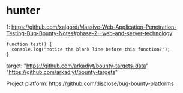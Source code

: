 # hunter


1:
https://github.com/xalgord/Massive-Web-Application-Penetration-Testing-Bug-Bounty-Notes#phase-2--web-and-server-technology


```
function test() {
  console.log("notice the blank line before this function?");
}
```

target:
"https://github.com/arkadiyt/bounty-targets-data"
"https://github.com/arkadiyt/bounty-targets"

Project platform:
https://github.com/disclose/bug-bounty-platforms


